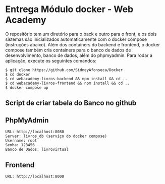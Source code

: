 # Entrega Módulo docker - Web Academy

O repositório tem um diretório para o back e outro para o front, e os dois sistemas são inicializados automaticamente com o docker compose (instruções abaixo). Além dos containers do backend e frontend, o docker compose também cria containers para o banco de dados de desenvolvimento, banco de dados, além do phpmyadmin. Para rodar a aplicação, execute os seguintes comandos:

```
$ git clone https://github.com/SidneyAfonseca/Docker
$ cd docker
$ cd webacademy-livros-backend && npm install && cd ..
$ cd webacademy-livros-frontend && npm install && cd ..
$ docker compose up
```
## Script de criar tabela do Banco no github
<href src="https://github.com/jocelinnik/webacademy-livros-config.git" alt="sript do banco de dados">

## PhpMyAdmin

```
URL: http://localhost:8080
Server: livros_db (serviço do docker compose)
Username: root
Senha: 123456
Banco de Dados: livrovirtual
```

## Frontend
```
URL: http://localhost:8000
```
